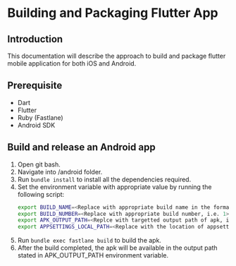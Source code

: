 # Building and Packaging Flutter App

## Introduction
This documentation will describe the approach to build and package flutter mobile application for both iOS and Android.

## Prerequisite
- Dart
- Flutter
- Ruby (Fastlane)
- Android SDK

## Build and release an Android app
1. Open git bash.
2. Navigate into <project root>/android folder.
3. Run `bundle install` to install all the dependencies required.
4. Set the environment variable with appropriate value by running the following script:
    ```sh
    export BUILD_NAME=<Replace with appropriate build name in the format of x.y.z, i.e. 1.0.0>
    export BUILD_NUMBER=<Replace with appropriate build number, i.e. 1>
    export APK_OUTPUT_PATH=<Replce with targetted output path of apk, i.e. /output/release.apk>
    export APPSETTINGS_LOCAL_PATH=<Replace with the location of appsettings.local.json, i.e. /config/staging/appsettings.local.json> 
    ```
5. Run `bundle exec fastlane build` to build the apk.
6. After the build completed, the apk will be available in the output path stated in APK_OUTPUT_PATH environment variable.